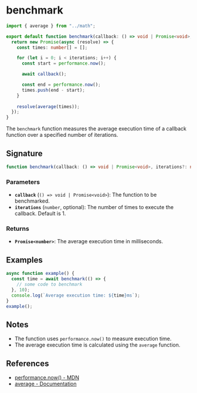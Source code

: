 # benchmark

```typescript
import { average } from "../math";

export default function benchmark(callback: () => void | Promise<void>, iterations: number = 1): Promise<number> {
  return new Promise(async (resolve) => {
    const times: number[] = [];

    for (let i = 0; i < iterations; i++) {
      const start = performance.now();

      await callback();

      const end = performance.now();
      times.push(end - start);
    }
    
    resolve(average(times));
  });
}
```

The `benchmark` function measures the average execution time of a callback function over a specified number of iterations.

## Signature

```typescript
function benchmark(callback: () => void | Promise<void>, iterations?: number): Promise<number>;
```

### Parameters

- **`callback`** (`() => void | Promise<void>`): The function to be benchmarked.
- **`iterations`** (`number`, optional): The number of times to execute the callback. Default is 1.

### Returns

- **`Promise<number>`**: The average execution time in milliseconds.

## Examples

```typescript
async function example() {
  const time = await benchmark(() => {
    // some code to benchmark
  }, 10);
  console.log(`Average execution time: ${time}ms`);
}
example();
```

## Notes

- The function uses `performance.now()` to measure execution time.
- The average execution time is calculated using the `average` function.

## References

- [performance.now() - MDN](https://developer.mozilla.org/en-US/docs/Web/API/Performance/now)
- [average - Documentation](../math/average.md)
